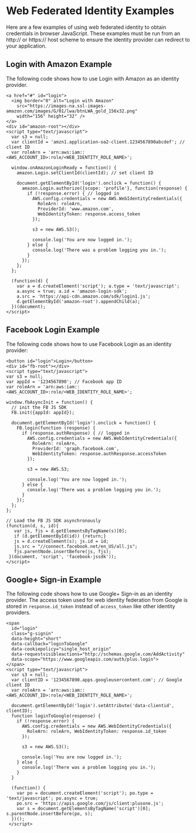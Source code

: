 # Web Federated Identity Examples<a name="config-web-identity-examples"></a>

Here are a few examples of using web federated identity to obtain credentials in browser JavaScript\. These examples must be run from an http:// or https:// host scheme to ensure the identity provider can redirect to your application\. 

## Login with Amazon Example<a name="config-web-identity-amazon-login-example"></a>

The following code shows how to use Login with Amazon as an identity provider\. 

```
<a href="#" id="login">
  <img border="0" alt="Login with Amazon"
    src="https://images-na.ssl-images-amazon.com/images/G/01/lwa/btnLWA_gold_156x32.png"
    width="156" height="32" />
</a>
<div id="amazon-root"></div>
<script type="text/javascript">
  var s3 = null;
  var clientId = 'amzn1.application-oa2-client.1234567890abcdef'; // client ID
  var roleArn = 'arn:aws:iam::<AWS_ACCOUNT_ID>:role/<WEB_IDENTITY_ROLE_NAME>';

  window.onAmazonLoginReady = function() {
    amazon.Login.setClientId(clientId); // set client ID

    document.getElementById('login').onclick = function() {
      amazon.Login.authorize({scope: 'profile'}, function(response) {
        if (!response.error) { // logged in
          AWS.config.credentials = new AWS.WebIdentityCredentials({
            RoleArn: roleArn,
            ProviderId: 'www.amazon.com',
            WebIdentityToken: response.access_token
          });

          s3 = new AWS.S3();

          console.log('You are now logged in.');
        } else {
          console.log('There was a problem logging you in.');
        }
      });
    };
  };

  (function(d) {
    var a = d.createElement('script'); a.type = 'text/javascript';
    a.async = true; a.id = 'amazon-login-sdk';
    a.src = 'https://api-cdn.amazon.com/sdk/login1.js';
    d.getElementById('amazon-root').appendChild(a);
  })(document);
</script>
```

## Facebook Login Example<a name="config-web-identity-facebook-login-example"></a>

The following code shows how to use Facebook Login as an identity provider:

```
<button id="login">Login</button>
<div id="fb-root"></div>
<script type="text/javascript">
var s3 = null;
var appId = '1234567890'; // Facebook app ID
var roleArn = 'arn:aws:iam::<AWS_ACCOUNT_ID>:role/<WEB_IDENTITY_ROLE_NAME>';

window.fbAsyncInit = function() {
  // init the FB JS SDK
  FB.init({appId: appId});

  document.getElementById('login').onclick = function() {
    FB.login(function (response) {
      if (response.authResponse) { // logged in
        AWS.config.credentials = new AWS.WebIdentityCredentials({
          RoleArn: roleArn,
          ProviderId: 'graph.facebook.com',
          WebIdentityToken: response.authResponse.accessToken
        });

        s3 = new AWS.S3;

        console.log('You are now logged in.');
      } else {
        console.log('There was a problem logging you in.');
      }
    });
  };
};

// Load the FB JS SDK asynchronously
(function(d, s, id){
   var js, fjs = d.getElementsByTagName(s)[0];
   if (d.getElementById(id)) {return;}
   js = d.createElement(s); js.id = id;
   js.src = "//connect.facebook.net/en_US/all.js";
   fjs.parentNode.insertBefore(js, fjs);
 }(document, 'script', 'facebook-jssdk'));
</script>
```

## Google\+ Sign\-in Example<a name="config-web-identity-google-login-example"></a>

The following code shows how to use Google\+ Sign\-in as an identity provider\. The access token used for web identity federation from Google is stored in `response.id_token` instead of `access_token` like other identity providers\. 

```
<span
  id="login"
  class="g-signin"
  data-height="short"
  data-callback="loginToGoogle"
  data-cookiepolicy="single_host_origin"
  data-requestvisibleactions="http://schemas.google.com/AddActivity"
  data-scope="https://www.googleapis.com/auth/plus.login">
</span>
<script type="text/javascript">
  var s3 = null;
  var clientID = '1234567890.apps.googleusercontent.com'; // Google client ID
  var roleArn = 'arn:aws:iam::<AWS_ACCOUNT_ID>:role/<WEB_IDENTITY_ROLE_NAME>';

  document.getElementById('login').setAttribute('data-clientid', clientID);
  function loginToGoogle(response) {
    if (!response.error) {
      AWS.config.credentials = new AWS.WebIdentityCredentials({
        RoleArn: roleArn, WebIdentityToken: response.id_token
      });

      s3 = new AWS.S3();

      console.log('You are now logged in.');
    } else {
      console.log('There was a problem logging you in.');
    }
  }

  (function() {
    var po = document.createElement('script'); po.type = 'text/javascript'; po.async = true;
    po.src = 'https://apis.google.com/js/client:plusone.js';
    var s = document.getElementsByTagName('script')[0]; s.parentNode.insertBefore(po, s);
  })();
 </script>
```